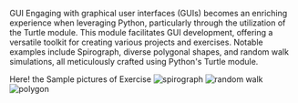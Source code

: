 GUI 
Engaging with graphical user interfaces (GUIs) becomes an enriching experience when leveraging Python, particularly through the utilization of the Turtle module. This module facilitates GUI development, offering a versatile toolkit for creating various projects and exercises. Notable examples include Spirograph, diverse polygonal shapes, and random walk simulations, all meticulously crafted using Python's Turtle module.

Here! the Sample pictures of Exercise 
![spirograph](https://github.com/PunithSL/Working_on_GUI/assets/137587820/f34919f4-ce46-46ee-b219-f137e7c5e47f)
![random walk](https://github.com/PunithSL/Working_on_GUI/assets/137587820/4c1b5d39-f5b3-402b-a9f2-e8e605ea3af5)
![polygon](https://github.com/PunithSL/Working_on_GUI/assets/137587820/bb97a109-5ed8-4738-82ef-2b7c5641e19a)
